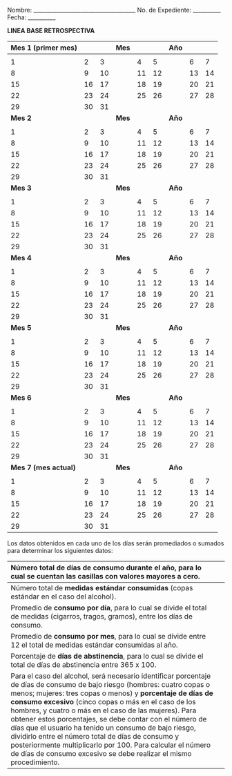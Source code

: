   
Nombre: \_\_\_\_\_\_\_\_\_\_\_\_\_\_\_\_\_\_\_\_\_\_\_\_\_\_\_\_\_\_\_\_\_\_\_\_\_ No. de Expediente: \_\_\_\_\_\_\_\_\_\_ Fecha: \_\_\_\_\_\_\_\_\_\_

**LINEA BASE RETROSPECTIVA**

| Mes 1 (primer mes) |  |  | Mes |  |  | Año |  |  |
| ----- | :---- | :---- | :---- | :---- | :---- | :---- | :---- | :---- |
|  |  |  |  |  |  |  |  |  |
| 1 | 2 | 3 |  | 4 | 5 |  | 6 | 7 |
| 8 | 9 | 10 |  | 11 | 12 |  | 13 | 14 |
| 15 | 16 | 17 |  | 18 | 19 |  | 20 | 21 |
| 22 | 23 | 24 |  | 25 | 26 |  | 27 | 28 |
| 29 | 30 | 31 |  |  |  |  |  |  |
| **Mes 2** |  |  | **Mes** |  |  | **Año** |  |  |
|  |  |  |  |  |  |  |  |  |
| 1 | 2 | 3 |  | 4 | 5 |  | 6 | 7 |
| 8 | 9 | 10 |  | 11 | 12 |  | 13 | 14 |
| 15 | 16 | 17 |  | 18 | 19 |  | 20 | 21 |
| 22 | 23 | 24 |  | 25 | 26 |  | 27 | 28 |
| 29 | 30 | 31 |  |  |  |  |  |  |
| **Mes 3** |  |  | **Mes** |  |  | **Año** |  |  |
|  |  |  |  |  |  |  |  |  |
| 1 | 2 | 3 |  | 4 | 5 |  | 6 | 7 |
| 8 | 9 | 10 |  | 11 | 12 |  | 13 | 14 |
| 15 | 16 | 17 |  | 18 | 19 |  | 20 | 21 |
| 22 | 23 | 24 |  | 25 | 26 |  | 27 | 28 |
| 29 | 30 | 31 |  |  |  |  |  |  |
| **Mes 4** |  |  | **Mes** |  |  | **Año** |  |  |
|  |  |  |  |  |  |  |  |  |
| 1 | 2 | 3 |  | 4 | 5 |  | 6 | 7 |
| 8 | 9 | 10 |  | 11 | 12 |  | 13 | 14 |
| 15 | 16 | 17 |  | 18 | 19 |  | 20 | 21 |
| 22 | 23 | 24 |  | 25 | 26 |  | 27 | 28 |
| 29 | 30 | 31 |  |  |  |  |  |  |
| **Mes 5** |  |  | **Mes** |  |  | **Año** |  |  |
|  |  |  |  |  |  |  |  |  |
| 1 | 2 | 3 |  | 4 | 5 |  | 6 | 7 |
| 8 | 9 | 10 |  | 11 | 12 |  | 13 | 14 |
| 15 | 16 | 17 |  | 18 | 19 |  | 20 | 21 |
| 22 | 23 | 24 |  | 25 | 26 |  | 27 | 28 |
| 29 | 30 | 31 |  |  |  |  |  |  |
| **Mes 6** |  |  | **Mes** |  |  | **Año** |  |  |
|  |  |  |  |  |  |  |  |  |
| 1 | 2 | 3 |  | 4 | 5 |  | 6 | 7 |
| 8 | 9 | 10 |  | 11 | 12 |  | 13 | 14 |
| 15 | 16 | 17 |  | 18 | 19 |  | 20 | 21 |
| 22 | 23 | 24 |  | 25 | 26 |  | 27 | 28 |
| 29 | 30 | 31 |  |  |  |  |  |  |
| **Mes 7 (mes actual)** |  |  | **Mes** |  |  | **Año** |  |  |
|  |  |  |  |  |  |  |  |  |
| 1 | 2 | 3 |  | 4 | 5 |  | 6 | 7 |
| 8 | 9 | 10 |  | 11 | 12 |  | 13 | 14 |
| 15 | 16 | 17 |  | 18 | 19 |  | 20 | 21 |
| 22 | 23 | 24 |  | 25 | 26 |  | 27 | 28 |
| 29 | 30 | 31 |  |  |  |  |  |  |

Los datos obtenidos en cada uno de los días serán promediados o sumados para determinar los siguientes datos:

| Número total de días de consumo durante el año, para lo cual se cuentan las casillas con valores mayores a cero. |  |
| :---- | :---- |
| Número total de **medidas estándar consumidas** (copas estándar en el caso del alcohol). |  |
| Promedio de **consumo por día**, para lo cual se divide el total de medidas (cigarros, tragos, gramos), entre los días de consumo. |  |
| Promedio de **consumo por mes**, para lo cual se divide entre 12 el total de medidas estándar consumidas al año. |  |
| Porcentaje de **días de abstinencia**, para lo cual se divide el total de días de abstinencia entre 365 x 100\. |  |
| Para el caso del alcohol, será necesario identificar porcentaje de días de consumo de bajo riesgo (hombres: cuatro copas o menos; mujeres: tres copas o menos) y **porcentaje de días de consumo excesivo** (cinco copas o más en el caso de los hombres, y cuatro o más en el caso de las mujeres). Para obtener estos porcentajes, se debe contar con el número de días que el usuario ha tenido un consumo de bajo riesgo, dividirlo entre el número total de días de consumo y posteriormente multiplicarlo por 100\. Para calcular el número de días de consumo excesivo se debe realizar el mismo procedimiento. |  |

